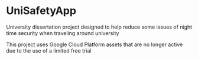 # UniSafetyApp
University dissertation project designed to help reduce some issues of night time security when traveling around university

This project uses Google Cloud Platform assets that are no longer active due to the use of a limited free trial

